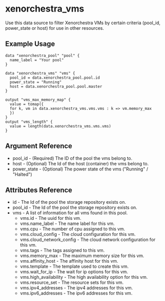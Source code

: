 # xenorchestra_vms

Use this data source to filter Xenorchestra VMs by certain criteria (pool_id, power_state or host) for use in other resources.

## Example Usage

```hcl
data "xenorchestra_pool" "pool" {
  name_label = "Your pool"
}

data "xenorchestra_vms" "vms" {
  pool_id = data.xenorchestra_pool.pool.id
  power_state = "Running"
  host = data.xenorchestra_pool.pool.master
}

output "vms_max_memory_map" {
  value = tomap({
  for k, vm in data.xenorchestra_vms.vms.vms : k => vm.memory_max
  })
}
output "vms_length" {
  value = length(data.xenorchestra_vms.vms.vms)
}
```

## Argument Reference

* pool_id - (Required) The ID of the pool the vms belong to.
* host - (Optional) The Id of the host (container) the vms belong to.
* power_state - (Optional) The power state of the vms ("Running" / "Halted")

## Attributes Reference

* id - The Id of the pool the storage repository exists on.
* pool_id - The Id of the pool the storage repository exists on.
* vms - A list of information for all vms found in this pool.
    * vms.id - The uuid for this vm.
    * vms.name_label - The name label for this vm.
    * vms.cpu - The number of cpu assigned to this vm.
    * vms.cloud_config - The cloud configuration for this vm.
    * vms.cloud_network_config - The cloud network configuration for this vm.
    * vms.tags - The tags assigned to this vm.
    * vms.memory_max - The maximum memory size for this vm.
    * vms.affinity_host - The affinity host for this vm.
    * vms.template - The template used to create this vm.
    * vms.wait_for_ip - The wait for ip options for this vm.
    * vms.high_availability - The high availability option for this vm.
    * vms.resource_set - The resource sets for this vm.
    * vms.ipv4_addresses - The ipv4 addresses for this vm.
    * vms.ipv6_addresses - The ipv6 addresses for this vm.
    
    
    
    
    
